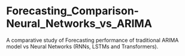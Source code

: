 # Forecasting_Comparison-Neural_Networks_vs_ARIMA
A comparative study of Forecasting performance of traditional ARIMA model vs Neural Networks (RNNs, LSTMs and Transformers).
